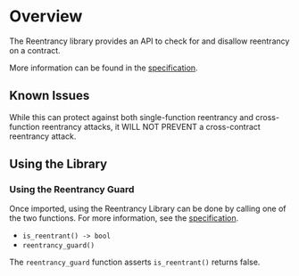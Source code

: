 # Overview

The Reentrancy library provides an API to check for and disallow reentrancy on a contract.

More information can be found in the [specification](./SPECIFICATION.md).

## Known Issues

While this can protect against both single-function reentrancy and cross-function reentrancy
attacks, it WILL NOT PREVENT a cross-contract reentrancy attack.

## Using the Library

### Using the Reentrancy Guard

Once imported, using the Reentrancy Library can be done by calling one of the two functions. For
more information, see the [specification](./SPECIFICATION.md).

- `is_reentrant() -> bool`
- `reentrancy_guard()`

The `reentrancy_guard` function asserts `is_reentrant()` returns false.
